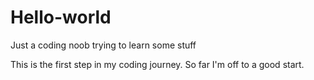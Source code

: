 # Hello-world
Just a coding noob trying to learn some stuff

This is the first step in my coding journey.
So far I'm off to a good start.
